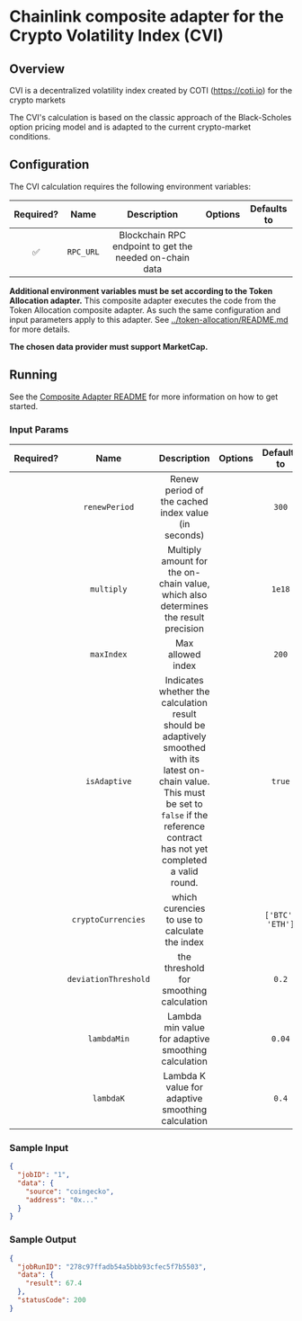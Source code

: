 # Chainlink composite adapter for the Crypto Volatility Index (CVI)

## Overview

CVI is a decentralized volatility index created by COTI (https://coti.io) for the crypto markets

The CVI's calculation is based on the classic approach of the Black-Scholes option pricing model and is adapted to the current crypto-market conditions.

## Configuration

The CVI calculation requires the following environment variables:

| Required? |   Name    |                       Description                       | Options | Defaults to |
| :-------: | :-------: | :-----------------------------------------------------: | :-----: | :---------: |
|    ✅     | `RPC_URL` | Blockchain RPC endpoint to get the needed on-chain data |         |             |

**Additional environment variables must be set according to the Token Allocation adapter.**
This composite adapter executes the code from the Token Allocation composite adapter. As such the same configuration and input parameters apply to this adapter. See [../token-allocation/README.md](../token-allocation/README.md) for more details.

**The chosen data provider must support MarketCap.**

## Running

See the [Composite Adapter README](../README.md) for more information on how to get started.

### Input Params

| Required? |         Name         |                                                                                            Description                                                                                            | Options |   Defaults to    |
| :-------: | :------------------: | :-----------------------------------------------------------------------------------------------------------------------------------------------------------------------------------------------: | :-----: | :--------------: |
|           |    `renewPeriod`     |                                                                        Renew period of the cached index value (in seconds)                                                                        |         |      `300`       |
|           |      `multiply`      |                                                        Multiply amount for the on-chain value, which also determines the result precision                                                         |         |      `1e18`      |
|           |      `maxIndex`      |                                                                                         Max allowed index                                                                                         |         |      `200`       |
|           |     `isAdaptive`     | Indicates whether the calculation result should be adaptively smoothed with its latest on-chain value. This must be set to `false` if the reference contract has not yet completed a valid round. |         |      `true`      |
|           |  `cryptoCurrencies`  |                                                                           which curencies to use to calculate the index                                                                           |         | `['BTC', 'ETH']` |
|           | `deviationThreshold` |                                                                              the threshold for smoothing calculation                                                                              |         |      `0.2`       |
|           |     `lambdaMin`      |                                                                        Lambda min value for adaptive smoothing calculation                                                                        |         |      `0.04`      |
|           |      `lambdaK`       |                                                                         Lambda K value for adaptive smoothing calculation                                                                         |         |      `0.4`       |

### Sample Input

```json
{
  "jobID": "1",
  "data": {
    "source": "coingecko",
    "address": "0x..."
  }
}
```

### Sample Output

```json
{
  "jobRunID": "278c97ffadb54a5bbb93cfec5f7b5503",
  "data": {
    "result": 67.4
  },
  "statusCode": 200
}
```
